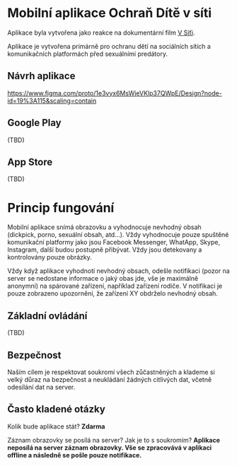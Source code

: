 # Mobilní aplikace Ochraň Dítě v síti

Aplikace byla vytvořena jako reakce na dokumentární film [V Síťi](https://www.csfd.cz/film/720753-v-siti).

Aplikace je vytvořena primárně pro ochranu dětí na sociálních sítích a komunikačních platformách před sexuálními predátory.

## Návrh aplikace
https://www.figma.com/proto/1e3vyx6MsWjeVKlp37QWpE/Design?node-id=19%3A115&scaling=contain

## Google Play
(TBD)

## App Store
(TBD)


# Princip fungování
Mobilní aplikace snímá obrazovku a vyhodnocuje nevhodný obsah (dickpick, porno, sexuální obsah, atd...). Vždy vyhodnocuje pouze spuštěné komunikační platformy jako jsou Facebook Messenger, WhatApp, Skype, Instagram, další budou postupně přibývat. Vždy jsou detekovany a kontrolovány pouze obrázky.


Vždy když aplikace vyhodnotí nevhodný obsach, odešle notifikaci (pozor na server se nedostane informace o jaký obas jde, vše je maximálně anonymní) na spárované zařízení, například zařízení rodiče. V notifikaci je pouze zobrazeno upozornění, že zařízení XY obdrželo nevhodný obsah.

## Základní ovládání
(TBD)

## Bezpečnost
Naším cílem je respektovat soukromí všech zůčastněných a klademe si velký důraz na bezpečnost a neukládání žádných citlivých dat, včetně odesílání dat na server.

## Často kladené otázky
Kolik bude aplikace stát? **Zdarma**

Záznam obrazovky se posílá na server? Jak je to s soukromím? **Aplikace neposílá na server záznam obrazovky. Vše se zpracovává v aplikaci offline a následně se pošle pouze notifikace.**
